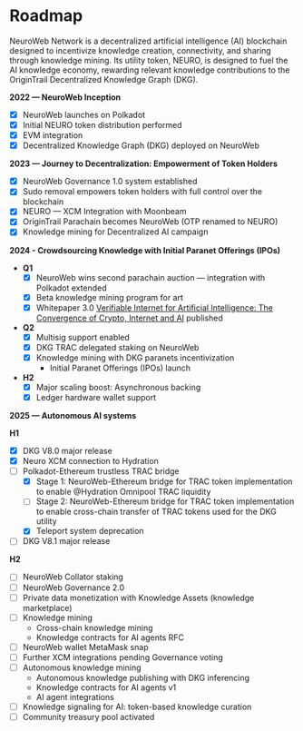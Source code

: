 # Roadmap

NeuroWeb Network is a decentralized artificial intelligence (AI) blockchain designed to incentivize knowledge creation, connectivity, and sharing through knowledge mining. Its utility token, NEURO, is designed to fuel the AI knowledge economy, rewarding relevant knowledge contributions to the OriginTrail Decentralized Knowledge Graph (DKG).



**2022 — NeuroWeb Inception**

* [x] NeuroWeb launches on Polkadot
* [x] Initial NEURO token distribution performed
* [x] EVM integration
* [x] Decentralized Knowledge Graph (DKG) deployed on NeuroWeb

**2023 — Journey to Decentralization: Empowerment of Token Holders**

* [x] NeuroWeb Governance 1.0 system established
* [x] Sudo removal empowers token holders with full control over the blockchain
* [x] NEURO — XCM Integration with Moonbeam
* [x] OriginTrail Parachain becomes NeuroWeb (OTP renamed to NEURO)
* [x] Knowledge mining for Decentralized AI campaign

**2024 - Crowdsourcing Knowledge with Initial Paranet Offerings (IPOs)**

* **Q1**
  * [x] NeuroWeb wins second parachain auction — integration with Polkadot extended
  * [x] Beta knowledge mining program for art
  * [x] Whitepaper 3.0 [Verifiable Internet for Artificial Intelligence: The Convergence of Crypto, Internet and AI](https://origintrail.io/documents/Verifiable_Internet_for_Artificial_Intelligence_whitepaper_v3_pre_publication.pdf) published
* **Q2**
  * [x] Multisig support enabled
  * [x] DKG TRAC delegated staking on NeuroWeb
  * [x] Knowledge mining with DKG paranets incentivization
    * Initial Paranet Offerings (IPOs) launch
* **H2**
  * [x] Major scaling boost: Asynchronous backing
  * [x] Ledger hardware wallet support

**2025 — Autonomous AI systems**

**H1**

* [x] DKG V8.0 major release
* [x] Neuro XCM connection to Hydration
* [ ] Polkadot-Ethereum trustless TRAC bridge
  * [x] Stage 1: NeuroWeb-Ethereum bridge for TRAC token implementation to enable @Hydration Omnipool TRAC liquidity
  * [ ] Stage 2: NeuroWeb-Ethereum bridge for TRAC token implementation to enable cross-chain transfer of TRAC tokens used for the DKG utility
  * [x] Teleport system deprecation
* [ ] DKG V8.1 major release

**H2**

* [ ] NeuroWeb Collator staking
* [ ] NeuroWeb Governance 2.0&#x20;
* [ ] Private data monetization with Knowledge Assets (knowledge marketplace)
* [ ] Knowledge mining
  * Cross-chain knowledge mining
  * Knowledge contracts for AI agents RFC
* [ ] NeuroWeb wallet MetaMask snap
* [ ] Further XCM integrations pending Governance voting
* [ ] Autonomous knowledge mining
  * Autonomous knowledge publishing with DKG inferencing
  * Knowledge contracts for AI agents v1
  * AI agent integrations
* [ ] Knowledge signaling for AI: token-based knowledge curation
* [ ] Community treasury pool activated

